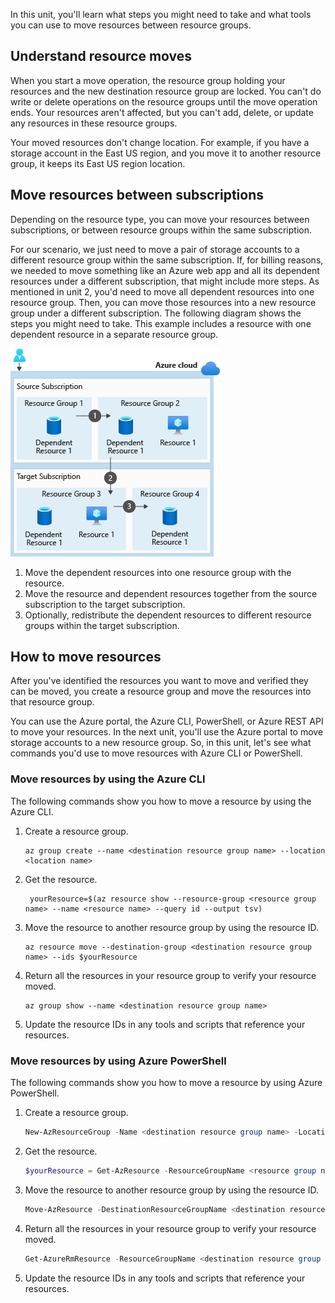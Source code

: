 In this unit, you'll learn what steps you might need to take and what tools you can use to move resources between resource groups.

## Understand resource moves

When you start a move operation, the resource group holding your resources and the new destination resource group are locked. You can't do write or delete operations on the resource groups until the move operation ends. Your resources aren't affected, but you can't add, delete, or update any resources in these resource groups.

Your moved resources don't change location. For example, if you have a storage account in the East US region, and you move it to another resource group, it keeps its East US region location.

## Move resources between subscriptions

Depending on the resource type, you can move your resources between subscriptions, or between resource groups within the same subscription.

For our scenario, we just need to move a pair of storage accounts to a different resource group within the same subscription. If, for billing reasons, we needed to move something like an Azure web app and all its dependent resources under a different subscription, that might include more steps. As mentioned in unit 2, you'd need to move all dependent resources into one resource group. Then, you can move those resources into a new resource group under a different subscription. The following diagram shows the steps you might need to take. This example includes a resource with one dependent resource in a separate resource group.

![Diagram that shows three steps to take when moving resources in multiple resource groups to a resource group in another subscription](../media/6-cross-subscription-move-scenario.png)


1. Move the dependent resources into one resource group with the resource.
1. Move the resource and dependent resources together from the source subscription to the target subscription.
1. Optionally, redistribute the dependent resources to different resource groups within the target subscription.

## How to move resources

After you've identified the resources you want to move and verified they can be moved, you create a resource group and move the resources into that resource group.

You can use the Azure portal, the Azure CLI, PowerShell, or Azure REST API to move your resources. In the next unit, you'll use the Azure portal to move storage accounts to a new resource group. So, in this unit, let's see what commands you'd use to move resources with Azure CLI or PowerShell.

### Move resources by using the Azure CLI

The following commands show you how to move a resource by using the Azure CLI.

1. Create a resource group.

   ```azurecli
   az group create --name <destination resource group name> --location <location name>
   ```
1. Get the resource.

   ```azurecli
    yourResource=$(az resource show --resource-group <resource group name> --name <resource name> --query id --output tsv)
   ```

1. Move the resource to another resource group by using the resource ID.

    ```azurecli
    az resource move --destination-group <destination resource group name> --ids $yourResource
   ```

1. Return all the resources in your resource group to verify your resource moved.

    ```azurecli
    az group show --name <destination resource group name> 
   ```

1. Update the resource IDs in any tools and scripts that reference your resources.

### Move resources by using Azure PowerShell

The following commands show you how to move a resource by using Azure PowerShell.

1. Create a resource group.

   ```powershell
   New-AzResourceGroup -Name <destination resource group name> -Location <location name>
   ```

1. Get the resource.

   ```powershell
   $yourResource = Get-AzResource -ResourceGroupName <resource group name> -ResourceName <resource name>
   ```
1. Move the resource to another resource group by using the resource ID.

    ```powershell
    Move-AzResource -DestinationResourceGroupName <destination resource group name> -ResourceId $yourResource.ResourceId
   ```
1. Return all the resources in your resource group to verify your resource moved.

   ```powerShell
   Get-AzureRmResource -ResourceGroupName <destination resource group name> | ft
   ```

1. Update the resource IDs in any tools and scripts that reference your resources.

